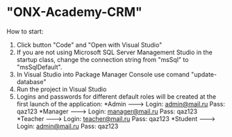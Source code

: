 # "ONX-Academy-CRM"
How to start:
1) Click button "Code" and "Open with Visual Studio"
2) If you are not using Microsoft SQL Server Management Studio in the startup class, change the connection string from "msSql" to "msSqlDefault".
3) In Visual Studio into Package Manager Console use comand "update-database"
4) Run the project in Visual Studio
5) Logins and passwords for different default roles will be created at the first launch of the application:
*Admin   ---> Login: admin@mail.ru    Pass: qaz123
*Manager ---> Login: manager@mail.ru  Pass: qaz123
*Teacher ---> Login: teacher@mail.ru  Pass: qaz123
*Student ---> Login: admin@mail.ru    Pass: qaz123
